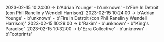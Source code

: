 2023-02-15 10:24:00 -> b'Adrian Younge' - b'unknown' - b'Fire In Detroit (con Phil Ranelin y Wendell Harrison)'
2023-02-15 10:24:00 -> b'Adrian Younge' - b'unknown' - b'Fire In Detroit (con Phil Ranelin y Wendell Harrison)'
2023-02-15 10:29:00 -> b'Rakim' - b'unknown' - b"King's Paradise"
2023-02-15 10:32:00 -> b'Ezra Collective' - b'unknown' - b'Footprints'
